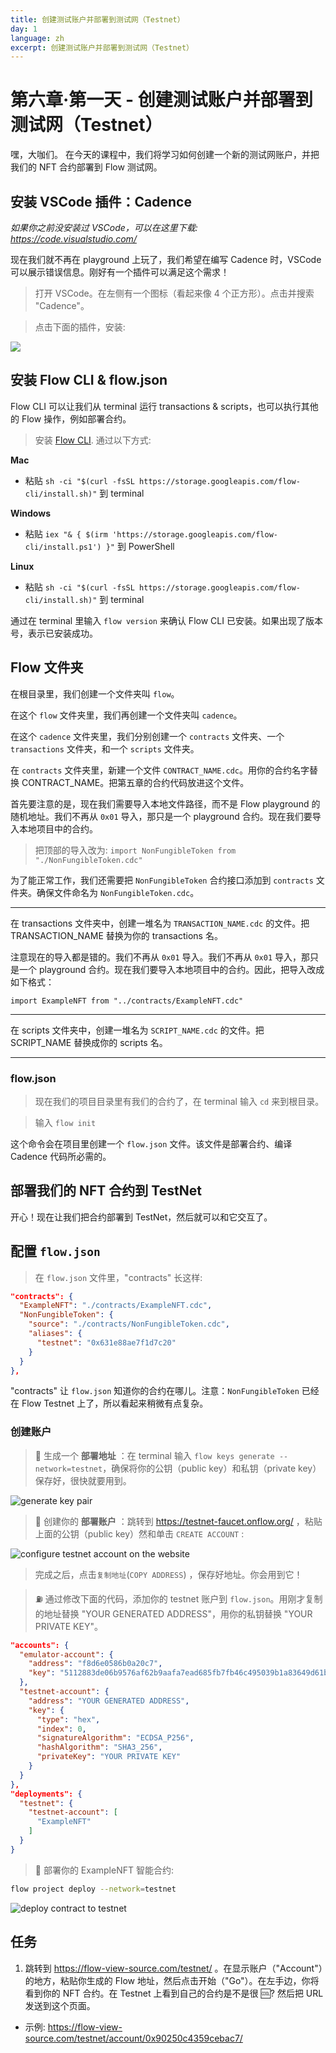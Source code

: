 ```yaml
---
title: 创建测试账户并部署到测试网（Testnet）
day: 1
language: zh
excerpt: 创建测试账户并部署到测试网（Testnet）
---
```


# 第六章·第一天 - 创建测试账户并部署到测试网（Testnet）

嘿，大咖们。 在今天的课程中，我们将学习如何创建一个新的测试网账户，并把我们的 NFT 合约部署到 Flow 测试网。

## 安装 VSCode 插件：Cadence

_如果你之前没安装过 VSCode，可以在这里下载: https://code.visualstudio.com/_

现在我们就不再在 playground 上玩了，我们希望在编写 Cadence 时，VSCode 可以展示错误信息。刚好有一个插件可以满足这个需求！

> 打开 VSCode。在左侧有一个图标（看起来像 4 个正方形）。点击并搜索 "Cadence"。

> 点击下面的插件，安装:

<img src="../images/cadence-vscode-extension.png" />

## 安装 Flow CLI & flow.json

Flow CLI 可以让我们从 terminal 运行 transactions & scripts，也可以执行其他的 Flow 操作，例如部署合约。

> 安装 [Flow CLI](https://docs.onflow.org/flow-cli/install/). 通过以下方式:

**Mac**

- 粘贴 `sh -ci "$(curl -fsSL https://storage.googleapis.com/flow-cli/install.sh)"` 到 terminal

**Windows**

- 粘贴 `iex "& { $(irm 'https://storage.googleapis.com/flow-cli/install.ps1') }"` 到 PowerShell

**Linux**

- 粘贴 `sh -ci "$(curl -fsSL https://storage.googleapis.com/flow-cli/install.sh)"` 到 terminal

通过在 terminal 里输入 `flow version` 来确认 Flow CLI 已安装。如果出现了版本号，表示已安装成功。

## Flow 文件夹

在根目录里，我们创建一个文件夹叫 `flow`。

在这个 `flow` 文件夹里，我们再创建一个文件夹叫 `cadence`。

在这个 `cadence` 文件夹里，我们分别创建一个 `contracts` 文件夹、一个 `transactions` 文件夹，和一个 `scripts` 文件夹。

在 `contracts` 文件夹里，新建一个文件 `CONTRACT_NAME.cdc`。用你的合约名字替换 CONTRACT_NAME。把第五章的合约代码放进这个文件。

首先要注意的是，现在我们需要导入本地文件路径，而不是 Flow playground 的随机地址。我们不再从 `0x01` 导入，那只是一个 playground 合约。现在我们要导入本地项目中的合约。

> 把顶部的导入改为: `import NonFungibleToken from "./NonFungibleToken.cdc"`

为了能正常工作，我们还需要把 `NonFungibleToken` 合约接口添加到 `contracts` 文件夹。确保文件命名为 `NonFungibleToken.cdc`。

---

在 transactions 文件夹中，创建一堆名为 `TRANSACTION_NAME.cdc` 的文件。把 TRANSACTION_NAME 替换为你的 transactions 名。

注意现在的导入都是错的。我们不再从 `0x01` 导入。我们不再从 `0x01` 导入，那只是一个 playground 合约。现在我们要导入本地项目中的合约。因此，把导入改成如下格式：

```cadence
import ExampleNFT from "../contracts/ExampleNFT.cdc"
```

---

在 scripts 文件夹中，创建一堆名为 `SCRIPT_NAME.cdc` 的文件。把 SCRIPT_NAME 替换成你的 scripts 名。

---

### flow.json

> 现在我们的项目目录里有我们的合约了，在 terminal 输入 `cd` 来到根目录。

> 输入 `flow init`

这个命令会在项目里创建一个 `flow.json` 文件。该文件是部署合约、编译 Cadence 代码所必需的。

## 部署我们的 NFT 合约到 TestNet

开心！现在让我们把合约部署到 TestNet，然后就可以和它交互了。

## 配置 `flow.json`

> 在 `flow.json` 文件里，"contracts" 长这样:

```json
"contracts": {
  "ExampleNFT": "./contracts/ExampleNFT.cdc",
  "NonFungibleToken": {
    "source": "./contracts/NonFungibleToken.cdc",
    "aliases": {
      "testnet": "0x631e88ae7f1d7c20"
    }
  }
},
```

"contracts" 让 `flow.json` 知道你的合约在哪儿。注意：`NonFungibleToken` 已经在 Flow Testnet 上了，所以看起来稍微有点复杂。

### 创建账户

> 🔐 生成一个 **部署地址** ：在 terminal 输入 `flow keys generate --network=testnet`，确保将你的公钥（public key）和私钥（private key）保存好，很快就要用到。

<img src="https://i.imgur.com/HbF4C73.png" alt="generate key pair" />

> 👛 创建你的 **部署账户** ：跳转到 https://testnet-faucet.onflow.org/ ，粘贴上面的公钥（public key）然和单击 `CREATE ACCOUNT` :

<img src="https://i.imgur.com/73OjT3K.png" alt="configure testnet account on the website" />

> 完成之后，点击`复制地址`(`COPY ADDRESS`) ，保存好地址。你会用到它！

> ⛽️ 通过修改下面的代码，添加你的 testnet 账户到 `flow.json`。用刚才复制的地址替换 "YOUR GENERATED ADDRESS"，用你的私钥替换 "YOUR PRIVATE KEY"。

```json
"accounts": {
  "emulator-account": {
    "address": "f8d6e0586b0a20c7",
    "key": "5112883de06b9576af62b9aafa7ead685fb7fb46c495039b1a83649d61bff97c"
  },
  "testnet-account": {
    "address": "YOUR GENERATED ADDRESS",
    "key": {
      "type": "hex",
      "index": 0,
      "signatureAlgorithm": "ECDSA_P256",
      "hashAlgorithm": "SHA3_256",
      "privateKey": "YOUR PRIVATE KEY"
    }
  }
},
"deployments": {
  "testnet": {
    "testnet-account": [
      "ExampleNFT"
    ]
  }
}
```

> 🚀 部署你的 ExampleNFT 智能合约:

```sh
flow project deploy --network=testnet
```

<img src="../images/deploy-contract.png" alt="deploy contract to testnet" />

## 任务

1. 跳转到 https://flow-view-source.com/testnet/ 。在显示账户（"Account"）的地方，粘贴你生成的 Flow 地址，然后点击开始（"Go"）。在左手边，你将看到你的 NFT 合约。在 Testnet 上看到自己的合约是不是很 🆒? 然后把 URL 发送到这个页面。

- 示例: https://flow-view-source.com/testnet/account/0x90250c4359cebac7/
